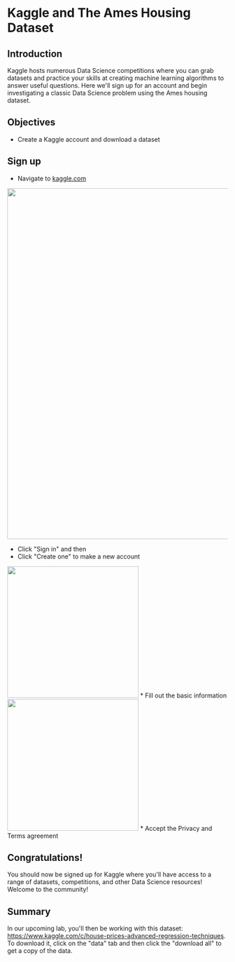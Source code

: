 # Kaggle and The Ames Housing Dataset

## Introduction

Kaggle hosts numerous Data Science competitions where you can grab datasets and practice your skills at creating machine learning algorithms to answer useful questions. Here we'll sign up for an account and begin investigating a classic Data Science problem using the Ames housing dataset.

## Objectives

* Create a Kaggle account and download a dataset 


## Sign up
* Navigate to [kaggle.com](https://www.kaggle.com)

<img src="https://curriculum-content.s3.amazonaws.com/data-science/images/kagglehome.png" width="800">

* Click "Sign in" and then 
* Click "Create one" to make a new account
<img src="https://curriculum-content.s3.amazonaws.com/data-science/images/kagglelogin1.png" width="300">
* Fill out the basic information
<img src="https://curriculum-content.s3.amazonaws.com/data-science/images/kagglelogin2.png" width="300">
* Accept the Privacy and Terms agreement

## Congratulations! 

You should now be signed up for Kaggle where you'll have access to a range of datasets, competitions, and other Data Science resources! Welcome to the community!

## Summary

In our upcoming lab, you'll then be working with this dataset: https://www.kaggle.com/c/house-prices-advanced-regression-techniques. To download it, click on the "data" tab and then click the "download all" to get a copy of the data.
